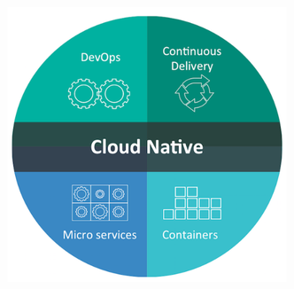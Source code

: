 <!-- .slide: data-menu-title="Cloud Native Journey" -->

![image](slides/resources/images/cn-pie.png "CN")
<!-- .element: style="margin-left:200px;" -->
